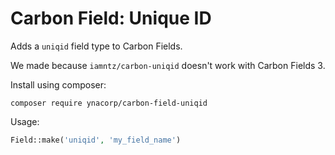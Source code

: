 # Carbon Field: Unique ID

Adds a `uniqid` field type to Carbon Fields.

We made because `iamntz/carbon-uniqid` doesn't work with Carbon Fields 3.

Install using composer:

```cli
composer require ynacorp/carbon-field-uniqid
```

Usage:

```php
Field::make('uniqid', 'my_field_name')
```
